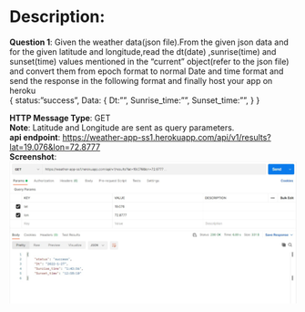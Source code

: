# Description:

**Question 1**: Given the weather data(json file).From the given json data and for the given latitude and longitude,read the dt(date) ,sunrise(time) and sunset(time) values mentioned in the “current” object(refer to the json file) and convert them from epoch format to normal Date and time format and send the response in the following format and finally host your app on heroku 	
{
  status:”success”,
  Data: {
     Dt:””,
     Sunrise_time:””,
     Sunset_time:””,
  }
}

**HTTP Message Type**: GET\
**Note**: Latitude and Longitude are sent as query parameters.\
**api endpoint**: https://weather-app-ss1.herokuapp.com/api/v1/results?lat=19.076&lon=72.8777 \
**Screenshot**:
![Alt Text](https://github.com/sai-sreekhar/Weather-App/blob/main/screenshots/Level-2%20(latitude%20and%20longitude%20are%20sent%20as%20query%20params).jpg)
